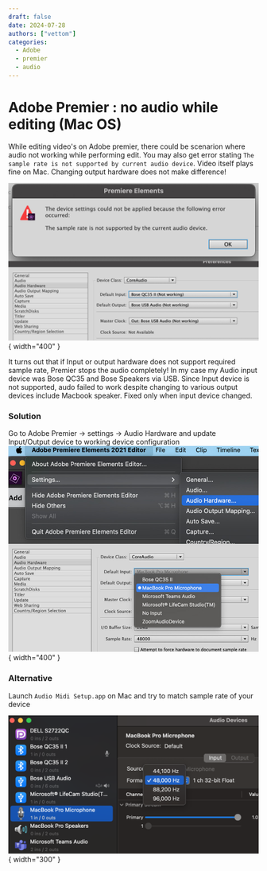 ```yaml
---
draft: false 
date: 2024-07-28
authors: ["vettom"]
categories:
  - Adobe
  - premier
  - audio
---
```

# Adobe Premier : no audio while editing (Mac OS)
While editing video's on Adobe premier, there could be scenarion where audio not working while performing edit. You may also get error stating `The sample rate is not supported by current audio device`. Video itself plays fine on Mac. Changing output hardware does not make difference!

![Adobe premier audio error](img/premier-audio-error.jpg "Adobe premier audio error"){ width="400" }

It turns out that if Input or output hardware does not support required sample rate, Premier stops the audio completely! In my case my Audio input device was Bose QC35 and Bose Speakers via USB. Since Input device is not supported, audo failed to work despite changing to various output devices include Macbook speaker. Fixed only when input device changed. 

### Solution
Go to Adobe Premier -> settings -> Audio Hardware and update Input/Output device to working device configuration
![Adobe premier audio fix](img/premier-audio-fix.jpg "Adobe premier audio fix"){ width="400" }

### Alternative
Launch `Audio Midi Setup.app` on Mac and try to match sample rate of your device

![Mac midi audio setup](img/midi-audio.png "Mac midi audio setup"){ width="300" }
